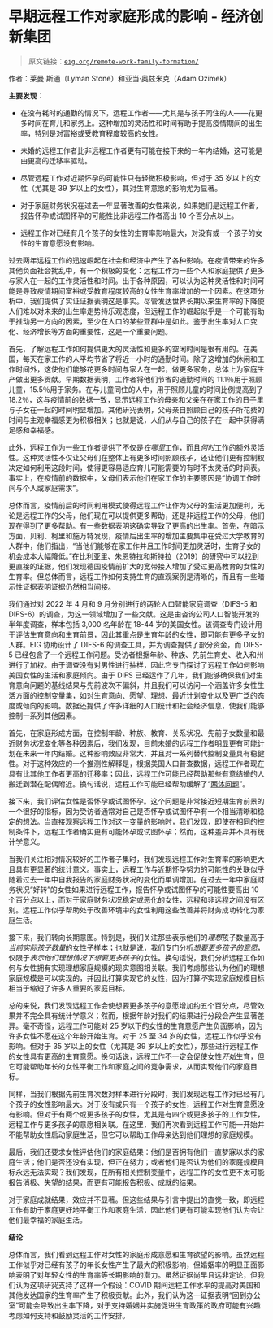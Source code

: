 # 早期远程工作对家庭形成的影响 - 经济创新集团

> 原文链接：[`eig.org/remote-work-family-formation/`](https://eig.org/remote-work-family-formation/)

作者：莱曼·斯通（Lyman Stone）和亚当·奥兹米克（Adam Ozimek）

**主要发现：**

+   在没有耗时的通勤的情况下，远程工作者——尤其是与孩子同住的人——花更多时间在育儿和家务上。这种增加的灵活性和时间有助于提高疫情期间的出生率，特别是对富裕或受教育程度较高的女性。

+   未婚的远程工作者比非远程工作者更有可能在接下来的一年内结婚，这可能是由更高的迁移率驱动。

+   尽管远程工作对近期怀孕的可能性只有轻微积极影响，但对于 35 岁以上的女性（尤其是 39 岁以上的女性），其对生育意愿的影响尤为显著。

+   对于家庭财务状况在过去一年显著改善的女性来说，如果她们是远程工作者，报告怀孕或试图怀孕的可能性比非远程工作者高出 10 个百分点以上。

+   远程工作对已经有几个孩子的女性的生育率影响最大，对没有或一个孩子的女性的生育意愿没有影响。

过去两年远程工作的迅速崛起在社会和经济中产生了各种影响。在疫情带来的许多其他负面社会扰乱中，有一个积极的变化：远程工作为一些个人和家庭提供了更多与家人在一起的工作灵活性和时间。出于各种原因，可以认为这种灵活性和时间可能是导致疫情期间富裕或受教育程度较高的女性生育率增加的一个因素。在这项分析中，我们提供了实证证据表明这是事实。尽管发达世界长期以来生育率的下降使人们难以对未来的出生率走势持乐观态度，但远程工作的崛起似乎是一个可能有助于推动另一方向的因素，至少在人口的某些亚群中是如此。鉴于出生率对人口变化、经济增长等方面的重要性，这是一个重要问题。

首先，了解远程工作如何提供更大的灵活性和更多的空闲时间是很有用的。在美国，每天在家工作的人平均节省了将近一小时的通勤时间。除了这增加的休闲和工作时间外，这使他们能够花更多时间与家人在一起，做更多家务，总体上为家庭生产做出更多贡献。早期数据表明，工作者将他们节省的通勤时间的 11.1％用于照顾儿童，15.5％用于家务。在与儿童同住的人中，用于照顾儿童的时间比例提高到了 18.2％，这与疫情前的数据一致，显示远程工作的母亲和父亲在在家工作的日子里与子女在一起的时间明显增加。其他研究表明，父母亲自照顾自己的孩子所花费的时间与主观幸福感更为积极相关；也就是说，人们从与自己的孩子在一起中获得满足感和幸福感。

此外，远程工作为一些工作者提供了不仅是*在哪里*工作，而且*何时*工作的额外灵活性。这种灵活性不仅让父母们在整体上有更多时间照顾孩子，还让他们更有控制权决定如何利用这段时间，使得更容易适应育儿可能需要的有时不太灵活的时间表。事实上，在疫情前的数据中，父母们表示他们在家工作的主要原因是“协调工作时间与个人或家庭需求”。

总体而言，疫情前后的时间利用模式使得远程工作让作为父母的生活更加便利，无论是远程工作的父母，他们现在可以提供更多帮助，还是非远程工作的父母，他们现在得到了更多帮助。有一些数据表明这确实导致了更高的出生率。首先，在暗示方面，贝利、柯里和施万特发现，疫情后出生率的增加主要集中在受过大学教育的人群中，他们指出，“当他们能够在家工作并且工作时间更加灵活时，生育子女的机会成本大幅降低。”在比利亚里、朱恩特拉和斯特拉（2019）的研究中可以找到更直接的证据，他们发现德国疫情前扩大的宽带接入增加了受过更高教育的女性的生育率。但总体而言，远程工作如何支持生育的直观案例是清晰的，而且有一些暗示性证据表明证据仍然相当间接。

我们通过对 2022 年 4 月和 9 月分别进行的两轮人口智能家庭调查（DIFS-5 和 DIFS-6）的调查，为这一领域增加了一些文献。这是由咨询公司人口智能开发的半年度调查，样本包括 3,000 名年龄在 18-44 岁的美国女性。该调查专门设计用于评估生育意向和生育前景，因此其重点是生育年龄的女性，即可能有更多子女的人群。EIG 协助设计了 DIFS-6 的调查工具，并为调查提供了部分资金，而 DIFS-5 已经包含了一个远程工作问题。受访者根据年龄、种族、先前生育史、收入和州进行了加权。由于调查没有对男性进行抽样，因此它专门探讨了远程工作如何影响美国女性的生活和家庭倾向。由于 DIFS 已经运作了几年，我们能够确保我们对生育意向问题的基线结果与先前波次不偏斜，并且我们可以访问一个涵盖许多女性生活方面的控制变量集，如对生育意向、愿望、理想、最近计划变化以及更广泛的态度或倾向的影响。数据还提供了许多详细的人口统计和社会经济信息，使我们能够控制一系列其他因素。

首先，在家庭形成方面，在控制年龄、种族、教育、关系状况、先前子女数量和最近财务状况变化等各种因素后，我们发现，目前未婚的远程工作者明显更有可能计划在未来一年内结婚。这种影响效应非常大，并且对一系列替代控制变量具有稳健性。对于这种效应的一个推测性解释是，根据美国人口普查数据，远程工作者现在具有比其他工作者更高的迁移率；因此，远程工作可能已经帮助那些有意结婚的人搬迁到潜在配偶附近。换句话说，远程工作可能已经帮助缓解了“[两体问题](https://research.upjohn.org/up_workingpapers/346/)”。

接下来，我们评估女性是否怀孕或试图怀孕。这个问题是非常接近短期生育前景的一个很好的指标，因为受访者通常对自己是否怀孕或试图怀孕有一个相当清晰和稳定的想法。当直接观察远程工作对这一变量的影响时，我们发现，即使在相同的控制条件下，远程工作者确实更有可能怀孕或试图怀孕；然而，这种差异并不具有统计学意义。

当我们关注相对情况较好的工作者子集时，我们发现远程工作对生育率的影响更大且具有更显著的统计意义。事实上，远程工作与近期怀孕努力的可能性的关联似乎随着过去一年中自我报告的家庭财务状况的变化而单调增加。在过去一年中家庭财务状况“好转”的女性如果进行远程工作，报告怀孕或试图怀孕的可能性要高出 10 个百分点以上，而对于家庭财务状况稳定或恶化的女性，远程和非远程之间没有区别。远程工作似乎帮助处于改善环境中的女性利用这些改善并将财务成功转化为家庭生活。

接下来，我们转向长期意图。特别是，我们关注那些表示他们的*理想*孩子数量高于*当前实际孩子数量*的女性子样本；也就是说，我们专门分析*想要更多孩子的意愿*，仅限于*表示他们理想情况下想要更多孩子*的女性。换句话说，我们分析远程工作如何与女性拥有实现理想家庭规模的现实意图相关联。我们考虑那些认为他们的理想家庭规模是可以实现的，并因此打算实现它的女性，因为打算*不*实现家庭规模目标相当于缩短了许多人重要的家庭目标。

总的来说，我们发现远程工作会使想要更多孩子的意愿增加约五个百分点，尽管效果并不完全具有统计学意义；然而，根据年龄对我们的结果进行分段会产生显著差异。毫不奇怪，远程工作可能对 25 岁以下的女性的生育意愿产生负面影响，因为许多女性不愿在这个年龄开始生育。对于 25 至 34 岁的女性，远程工作似乎没有影响。但对于 35 岁以上的女性（尤其是 39 岁以上的女性），那些进行远程工作的女性具有更高的生育意愿。换句话说，远程工作不一定会促使女性*开始*生育，但它可能帮助年长的女性平衡工作和家庭之间的竞争需求，从而实现他们的家庭目标。

同样，当我们根据先前生育次数对样本进行分段时，我们发现远程工作对已经有几个孩子的女性影响最大。对于没有或只有一个孩子的女性，远程工作对生育意愿没有影响。但对于有两个或更多孩子的女性，尤其是有四个或更多孩子的工作女性，远程工作与更多孩子的意愿相关联。在这里，我们再次看到远程工作可能一开始并不能帮助女性启动家庭生活，但它可以帮助工作母亲达到他们理想的家庭规模。

最后，我们还要求女性评估他们的家庭结果：他们是否拥有他们一直梦寐以求的家庭生活；他们是否还没有实现，但正在努力；或者他们是否认为他们的家庭规模目标永远无法实现？我们发现，在所有相关控制变量中，远程工作的女性更不太可能报告消极、失望的结果，而更有可能报告积极、成就的结果。

对于家庭成就结果，效应并不显著。但这些结果与引言中提出的直觉一致，即远程工作有助于家庭更好地平衡工作和家庭生活，因此他们更有可能实现他们认为会让他们最幸福的家庭生活。

**结论**

总体而言，我们看到远程工作对女性的家庭形成意愿和生育欲望的影响。虽然远程工作似乎对已经有孩子的年长女性产生了最大的积极影响，但婚姻率的明显正面影响表明了对年轻女性的生育率等长期影响的潜力。虽然证据尚早且远非定论，但我们认为这项研究支持了这样一个假设：COVID 期间远程工作水平的提高对美国和其他发达国家的生育率产生了积极贡献。此外，我们认为这一证据表明“回到办公室”可能会导致出生率下降，对于支持婚姻并实施促进生育政策的政府可能有兴趣考虑如何支持和鼓励灵活的工作安排。

